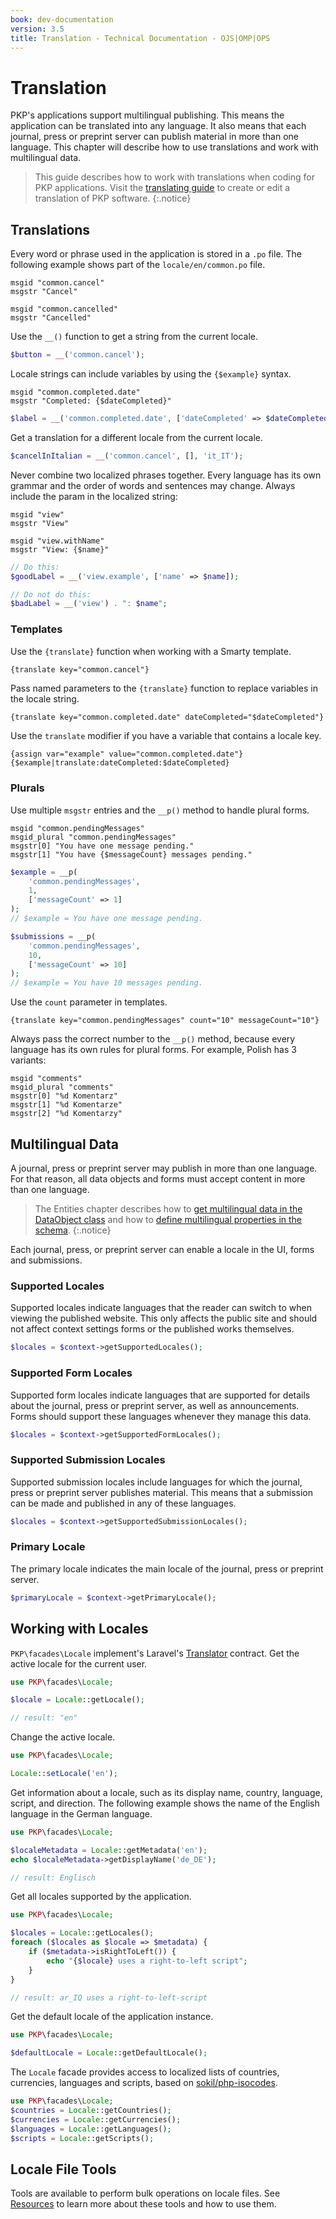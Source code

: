 ```yaml
---
book: dev-documentation
version: 3.5
title: Translation - Technical Documentation - OJS|OMP|OPS
---
```


# Translation

PKP's applications support multilingual publishing. This means the application can be translated into any language. It also means that each journal, press or preprint server can publish material in more than one language. This chapter will describe how to use translations and work with multilingual data.

> This guide describes how to work with translations when coding for PKP applications. Visit the [translating guide](/translating-guide/) to create or edit a translation of PKP software.
{:.notice}

## Translations

Every word or phrase used in the application is stored in a `.po` file. The following example shows part of the `locale/en/common.po` file.

```
msgid "common.cancel"
msgstr "Cancel"

msgid "common.cancelled"
msgstr "Cancelled"
```

Use the `__()` function to get a string from the current locale.

```php
$button = __('common.cancel');
```

Locale strings can include variables by using the `{$example}` syntax.

```
msgid "common.completed.date"
msgstr "Completed: {$dateCompleted}"
```

```php
$label = __('common.completed.date', ['dateCompleted' => $dateCompleted]);
```

Get a translation for a different locale from the current locale.

```php
$cancelInItalian = __('common.cancel', [], 'it_IT');
```

Never combine two localized phrases together. Every language has its own grammar and the order of words and sentences may change. Always include the param in the localized string:

```
msgid "view"
msgstr "View"

msgid "view.withName"
msgstr "View: {$name}"
```

```php
// Do this:
$goodLabel = __('view.example', ['name' => $name]);

// Do not do this:
$badLabel = __('view') . ": $name";
```

### Templates

Use the `{translate}` function when working with a Smarty template.

```
{translate key="common.cancel"}
```

Pass named parameters to the `{translate}` function to replace variables in the locale string.

```html
{translate key="common.completed.date" dateCompleted="$dateCompleted"}
```

Use the `translate` modifier if you have a variable that contains a locale key.

```
{assign var="example" value="common.completed.date"}
{$example|translate:dateCompleted:$dateCompleted}
```

### Plurals

Use multiple `msgstr` entries and the `__p()` method to handle plural forms.

```
msgid "common.pendingMessages"
msgid_plural "common.pendingMessages"
msgstr[0] "You have one message pending."
msgstr[1] "You have {$messageCount} messages pending."
```

```php
$example = __p(
    'common.pendingMessages',
    1,
    ['messageCount' => 1]
);
// $example = You have one message pending.

$submissions = __p(
    'common.pendingMessages',
    10,
    ['messageCount' => 10]
);
// $example = You have 10 messages pending.
```

Use the `count` parameter in templates.

```
{translate key="common.pendingMessages" count="10" messageCount="10"}
```

Always pass the correct number to the `__p()` method, because every language has its own rules for plural forms. For example, Polish has 3 variants:

```
msgid "comments"
msgid_plural "comments"
msgstr[0] "%d Komentarz"
msgstr[1] "%d Komentarze"
msgstr[2] "%d Komentarzy"
```

## Multilingual Data

A journal, press or preprint server may publish in more than one language. For that reason, all data objects and forms must accept content in more than one language.

> The Entities chapter describes how to [get multilingual data in the DataObject class](/dev/documentation/en/architecture-entities#dataobject) and how to [define multilingual properties in the schema](/dev/documentation/en/architecture-entities#schema).
{:.notice}

Each journal, press, or preprint server can enable a locale in the UI, forms and submissions.

### Supported Locales

Supported locales indicate languages that the reader can switch to when viewing the published website. This only affects the public site and should not affect context settings forms or the published works themselves.

```php
$locales = $context->getSupportedLocales();
```

### Supported Form Locales

Supported form locales indicate languages that are supported for details about the journal, press or preprint server, as well as announcements. Forms should support these languages whenever they manage this data.

```php
$locales = $context->getSupportedFormLocales();
```

### Supported Submission Locales

Supported submission locales include languages for which the journal, press or preprint server publishes material. This means that a submission can be made and published in any of these languages.

```php
$locales = $context->getSupportedSubmissionLocales();
```

### Primary Locale

The primary locale indicates the main locale of the journal, press or preprint server.

```php
$primaryLocale = $context->getPrimaryLocale();
```

## Working with Locales

`PKP\facades\Locale` implement's Laravel's [Translator](https://github.com/illuminate/contracts/blob/9.x/Translation/Translator.php) contract. Get the active locale for the current user.

```php
use PKP\facades\Locale;

$locale = Locale::getLocale();

// result: "en"
```

Change the active locale.

```php
use PKP\facades\Locale;

Locale::setLocale('en');
```

Get information about a locale, such as its display name, country, language, script, and direction. The following example shows the name of the English language in the German language.

```php
use PKP\facades\Locale;

$localeMetadata = Locale::getMetadata('en');
echo $localeMetadata->getDisplayName('de_DE');

// result: Englisch
```

Get all locales supported by the application.

```php
use PKP\facades\Locale;

$locales = Locale::getLocales();
foreach ($locales as $locale => $metadata) {
    if ($metadata->isRightToLeft()) {
        echo "{$locale} uses a right-to-left script";
    }
}

// result: ar_IQ uses a right-to-left-script
```

Get the default locale of the application instance.

```php
use PKP\facades\Locale;

$defaultLocale = Locale::getDefaultLocale();
```

The `Locale` facade provides access to localized lists of countries, currencies, languages and scripts, based on [sokil/php-isocodes](https://github.com/sokil/php-isocodes#usage).

```php
use PKP\facades\Locale;
$countries = Locale::getCountries();
$currencies = Locale::getCurrencies();
$languages = Locale::getLanguages();
$scripts = Locale::getScripts();
```

## Locale File Tools

Tools are available to perform bulk operations on locale files. See [Resources](./resources) to learn more about these tools and how to use them.
